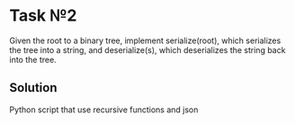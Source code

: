 # Task №2

Given the root to a binary tree, implement serialize(root), which serializes the tree into a string, and deserialize(s), which deserializes the string back into the tree.

## Solution

Python script that use recursive functions and json
